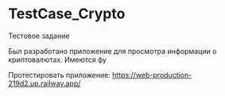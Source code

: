 # TestCase_Crypto
Тестовое задание 

Был разработано приложение для просмотра информации о криптовалютах.
Имеются фу

Протестировать приложение:
https://web-production-219d2.up.railway.app/
